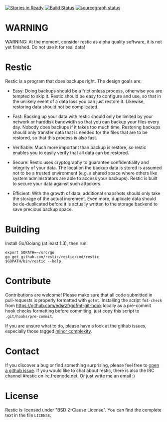 [![Stories in Ready](https://badge.waffle.io/restic/restic.png?label=ready&title=Ready)](https://waffle.io/restic/restic)
[![Build Status](https://travis-ci.org/restic/restic.svg?branch=master)](https://travis-ci.org/restic/restic)
[![sourcegraph status](https://sourcegraph.com/api/repos/github.com/restic/restic/.badges/status.png)](https://sourcegraph.com/github.com/restic/restic)

WARNING
=======

WARNING: At the moment, consider restic as alpha quality software, it is not
yet finished. Do not use it for real data!

Restic
======

Restic is a program that does backups right. The design goals are:

 * Easy: Doing backups should be a frictionless process, otherwise you are
   tempted to skip it.  Restic should be easy to configure and use, so that in
   the unlikely event of a data loss you can just restore it. Likewise,
   restoring data should not be complicated.

 * Fast: Backing up your data with restic should only be limited by your
   network or harddisk bandwidth so that you can backup your files every day.
   Nobody does backups if it takes too much time. Restoring backups should only
   transfer data that is needed for the files that are to be restored, so that
   this process is also fast.

 * Verifiable: Much more important than backup is restore, so restic enables
   you to easily verify that all data can be restored.

 * Secure: Restic uses cryptography to guarantee confidentiality and integrity
   of your data. The location the backup data is stored is assumed not to be a
   trusted environment (e.g. a shared space where others like system
   administrators are able to access your backups). Restic is built to secure
   your data against such attackers.

 * Efficient: With the growth of data, additional snapshots should only take
   the storage of the actual increment. Even more, duplicate data should be
   de-duplicated before it is actually written to the storage backend to save
   precious backup space.


Building
========

Install Go/Golang (at least 1.3), then run:

    export GOPATH=~/src/go
    go get github.com/restic/restic/cmd/restic
    $GOPATH/bin/restic --help


Contribute
==========

Contributions are welcome! Please make sure that all code submitted in
pull-requests is properly formatted with `gofmt`. Installing the script
`fmt-check` from https://github.com/edsrzf/gofmt-git-hook locally as a
pre-commit hook checks formatting before commiting, just copy this script to
`.git/hooks/pre-commit`.

If you are unsure what to do, please have a look at the github issues,
especially those tagged
[minor complexity](https://github.com/restic/restic/labels/minor%20complexity).

Contact
=======

If you discover a bug or find something surprising, please feel free to [open a
github issue](https://github.com/restic/restic/issues/new). If you would like
to chat about restic, there is also the IRC channel #restic on
irc.freenode.net. Or just write me an email :)

License
=======

Restic is licensed under "BSD 2-Clause License". You can find the complete text
in the file `LICENSE`.
